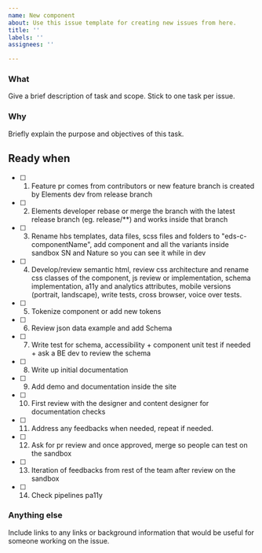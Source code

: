 ```yaml
---
name: New component
about: Use this issue template for creating new issues from here.
title: ''
labels: ''
assignees: ''

---
```


### What

Give a brief description of task and scope. Stick to one task per issue.

### Why

Briefly explain the purpose and objectives of this task.

## Ready when
- [ ] 1. Feature pr comes from contributors or new feature branch is created by Elements dev from release branch
- [ ] 2. Elements developer rebase or merge the branch with the latest release branch (eg. release/**) and works inside that branch
- [ ] 3. Rename hbs templates, data files, scss files and folders to "eds-c-componentName", add component and all the variants inside sandbox SN and Nature so you can see it while in dev
- [ ] 4. Develop/review semantic html, review css architecture and rename css classes of the component, js review or implementation, schema implementation, a11y and analytics attributes, mobile versions (portrait, landscape), write tests, cross browser, voice over tests.
- [ ] 5. Tokenize component or add new tokens
- [ ] 6. Review json data example and add Schema
- [ ] 7. Write test for schema, accessibility + component unit test if needed + ask a BE dev to review the schema
- [ ] 8. Write up initial documentation
- [ ] 9. Add demo and documentation inside the site
- [ ] 10. First review with the designer and content designer for documentation checks
- [ ] 11. Address any feedbacks when needed, repeat if needed.
- [ ] 12. Ask for pr review and once approved, merge so people can test on the sandbox
- [ ] 13. Iteration of feedbacks from rest of the team after review on the sandbox
- [ ] 14. Check pipelines pa11y

### Anything else

Include links to any links or background information that would be useful for someone working on the issue.
